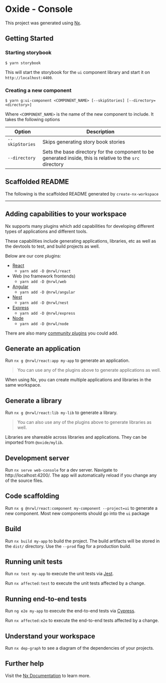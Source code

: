 # Oxide - Console

This project was generated using [Nx](https://nx.dev).

## Getting Started

### Starting storybook

```console
$ yarn storybook
```

This will start the storybook for the `ui` component library and start it on `http://localhost:4400`.

### Creating a new component

```console
$ yarn g:ui-component <COMPONENT_NAME> [--skipStories] [--directory=<directory>]
```

Where `<COMPONENT_NAME>` is the name of the new component to include. It takes the following options

| Option          | Description                                                                                               |
| --------------- | --------------------------------------------------------------------------------------------------------- |
| `--skipStories` | Skips generating story book stories                                                                       |
| `--directory`   | Sets the base directory for the component to be generated inside, this is relative to the `src` directory |

## Scaffolded README

The following is the scaffolded README generated by `create-nx-workspace`

---

## Adding capabilities to your workspace

Nx supports many plugins which add capabilities for developing different types of applications and different tools.

These capabilities include generating applications, libraries, etc as well as the devtools to test, and build projects as well.

Below are our core plugins:

- [React](https://reactjs.org)
  - `yarn add -D @nrwl/react`
- Web (no framework frontends)
  - `yarn add -D @nrwl/web`
- [Angular](https://angular.io)
  - `yarn add -D @nrwl/angular`
- [Nest](https://nestjs.com)
  - `yarn add -D @nrwl/nest`
- [Express](https://expressjs.com)
  - `yarn add -D @nrwl/express`
- [Node](https://nodejs.org)
  - `yarn add -D @nrwl/node`

There are also many [community plugins](https://nx.dev/nx-community) you could add.

## Generate an application

Run `nx g @nrwl/react:app my-app` to generate an application.

> You can use any of the plugins above to generate applications as well.

When using Nx, you can create multiple applications and libraries in the same workspace.

## Generate a library

Run `nx g @nrwl/react:lib my-lib` to generate a library.

> You can also use any of the plugins above to generate libraries as well.

Libraries are shareable across libraries and applications. They can be imported from `@oxide/mylib`.

## Development server

Run `nx serve web-console` for a dev server. Navigate to http://localhost:4200/. The app will automatically reload if you change any of the source files.

## Code scaffolding

Run `nx g @nrwl/react:component my-component --project=ui` to generate a new component. Most new components should go into the `ui` package

## Build

Run `nx build my-app` to build the project. The build artifacts will be stored in the `dist/` directory. Use the `--prod` flag for a production build.

## Running unit tests

Run `nx test my-app` to execute the unit tests via [Jest](https://jestjs.io).

Run `nx affected:test` to execute the unit tests affected by a change.

## Running end-to-end tests

Run `ng e2e my-app` to execute the end-to-end tests via [Cypress](https://www.cypress.io).

Run `nx affected:e2e` to execute the end-to-end tests affected by a change.

## Understand your workspace

Run `nx dep-graph` to see a diagram of the dependencies of your projects.

## Further help

Visit the [Nx Documentation](https://nx.dev) to learn more.
